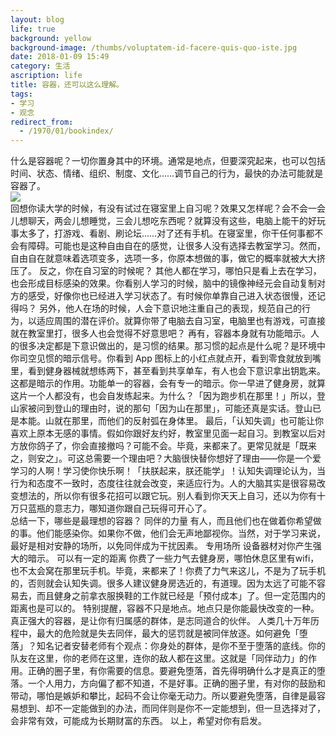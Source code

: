 ```yaml
---
layout: blog
life: true
background: yellow
background-image: /thumbs/voluptatem-id-facere-quis-quo-iste.jpg
date: 2018-01-09 15:49
category: 生活
ascription: life
title: 容器，还可以这么理解。
tags:
- 学习
- 观念
redirect_from:
  - /1970/01/bookindex/
---
```


什么是容器呢？一切你置身其中的环境。通常是地点，但要深究起来，也可以包括时间、状态、情绪、组织、制度、文化……调节自己的行为，最快的办法可能就是容器了。  
![](https://ws1.sinaimg.cn/large/c5095e03gy1ffiffqnivgj20rq0hd4o7.jpg)  
回想你读大学的时候，有没有试过在寝室里上自习呢？效果又怎样呢？会不会一会儿想聊天，两会儿想睡觉，三会儿想吃东西呢？就算没有这些，电脑上能干的好玩事太多了，打游戏、看剧、刷论坛……对了还有手机。在寝室里，你干任何事都不会有障碍。可能也是这种自由自在的感觉，让很多人没有选择去教室学习。然而，自由自在就意味着选项变多，选项一多，你原本想做的事，做它的概率就被大大挤压了。 反之，你在自习室的时候呢？ 其他人都在学习，哪怕只是看上去在学习，也会形成目标感染的效果。你看别人学习的时候，脑中的镜像神经元会自动复制对方的感受，好像你也已经进入学习状态了。有时候你单靠自己进入状态很慢，还记得吗？ 另外，他人在场的时候，人会下意识地注重自己的表现，规范自己的行为，以适应周围的潜在评价。就算你带了电脑去自习室，电脑里也有游戏，可直接就在教室里打，很多人也会觉得不好意思吧？ 再有，容器本身就有功能暗示。人的很多决定都是下意识做出的，是习惯的结果。那习惯的起点是什么呢？是环境中你司空见惯的暗示信号。你看到 App 图标上的小红点就点开，看到零食就放到嘴里，看到健身器械就想练两下，甚至看到共享单车，有人也会下意识拿出钥匙来。这都是暗示的作用。功能单一的容器，会有专一的暗示。你一早进了健身房，就算这片一个人都没有，也会自发练起来。为什么？「因为跑步机在那里！」所以，登山家被问到登山的理由时，说的那句「因为山在那里」，可能还真是实话。登山已是本能。山就在那里，而他们的反射弧在身体里。 最后，「认知失调」也可能让你喜欢上原本无感的事情。假如你跟好友约好，教室里见面一起自习。到教室以后对方放你鸽子了，你会直接撤吗？可能不会。毕竟，来都来了。更常见就是「既来之，则安之」。可这总需要一个理由吧？大脑很快替你想好了理由——你是一个爱学习的人啊！学习使你快乐啊！「扶朕起来，朕还能学」！认知失调理论认为，当行为和态度不一致时，态度往往就会改变，来适应行为。人的大脑其实是很容易改变想法的，所以你有很多花招可以跟它玩。别人看到你天天上自习，还以为你有十万只蓝瓶的意志力，哪知道你跟自己玩得可开心了。  
总结一下，哪些是最理想的容器？ 同伴的力量 有人，而且他们也在做着你希望做的事。他们能感染你。如果你不做，他们会无声地鄙视你。当然，对于学习来说，最好是相对安静的场所，以免同伴成为干扰因素。 专用场所 设备器材对你产生强大的暗示。 可以有一定的距离 你费了一些力气去健身房，哪怕休息区里有wifi，也不太会窝在那里玩手机。毕竟，来都来了！你费了力气来这儿，不是为了玩手机的，否则就会认知失调。很多人建议健身房选近的，有道理。因为太远了可能不容易去，而且健身之前拿衣服换鞋的工作就已经是「预付成本」了。但一定范围内的距离也是可以的。 特别提醒，容器不只是地点。地点只是你能最快改变的一种。真正强大的容器，是让你有归属感的群体，是志同道合的伙伴。 人类几十万年历程中，最大的危险就是失去同伴，最大的惩罚就是被同伴放逐。如何避免「堕落」？知名记者安替老师有个观点：你身处的群体，是你不至于堕落的底线。你的队友在这里，你的老师在这里，连你的敌人都在这里。这就是「同伴动力」的作用。正确的圈子里，有你需要的信息。要避免堕落，首先得明确什么才是真正的堕落。一个人用力，方向偏了都不知道，不是好事。正确的圈子里，有对你的鼓励和带动，哪怕是嫉妒和攀比，起码不会让你毫无动力。所以要避免堕落，自律是最容易想到、却不一定能做到的办法，而同伴则是你不一定能想到，但一旦选择对了，会非常有效，可能成为长期财富的东西。 以上，希望对你有启发。